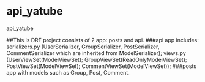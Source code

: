 # api_yatube
api_yatube

##This is DRF project consists of 2 app: posts and api.
###api app includes:
serializers.py (UserSerializer, GroupSerializer, PostSerializer, CommentSerializer which are inherited from ModelSerializer);
views.py (UserViewSet(ModelViewSet); GroupViewSet(ReadOnlyModelViewSet); PostViewSet(ModelViewSet); CommentViewSet(ModelViewSet));
###posts app 
with models such as Group, Post, Comment.